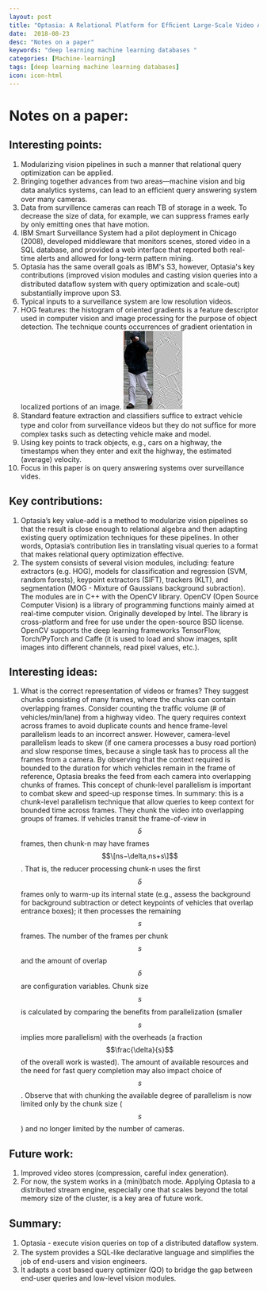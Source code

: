 ```yaml
---
layout: post
title: "Optasia: A Relational Platform for Efﬁcient Large-Scale Video Analytics"
date:  2018-08-23
desc: "Notes on a paper"
keywords: "deep learning machine learning databases "
categories: [Machine-learning]
tags: [deep learning machine learning databases]
icon: icon-html
---
```


# Notes on a paper:

## Interesting points:
1. Modularizing vision pipelines in such a manner that relational query optimization can be applied.
2. Bringing together advances from two areas—machine vision and big data analytics systems, can lead to an efﬁcient query answering system over many cameras.
3. Data from survillence cameras can reach TB of storage in a week. To decrease the size of data, for example, we can suppress frames early by only emitting ones that have motion.
4. IBM Smart Surveillance System had a pilot deployment in Chicago (2008), developed middleware that monitors scenes, stored video in a SQL database, and provided a web interface that reported both real-time alerts and allowed for long-term pattern mining.
5. Optasia has the same overall goals as IBM's S3, however, Optasia's key contributions (improved vision modules and casting vision queries into a distributed dataﬂow system with query optimization and scale-out) substantially improve upon S3.
6. Typical inputs to a surveillance system are low resolution videos.
7. HOG features: the histogram of oriented gradients is a feature descriptor used in computer vision and image processing for the purpose of object detection. The technique counts occurrences of gradient orientation in localized portions of an image. <img style="float: center;" src="images/hog.jpg">
8. Standard feature extraction and classiﬁers sufﬁce to extract vehicle type and color from surveillance videos but they do not sufﬁce for more complex tasks such as detecting vehicle make and model.
9. Using key points to track objects, e.g., cars on a highway, the timestamps when they enter and exit the highway, the estimated (average) velocity.
10. Focus in this paper is on query answering systems over surveillance vides.

## Key contributions:
1. Optasia’s key value-add is a method to modularize vision pipelines so that the result is close enough to relational algebra and then adapting existing query optimization techniques for these pipelines. In other words, Optasia’s contribution lies in translating visual queries to a format that makes relational query optimization effective.
2. The system consists of several vision modules, including: feature extractors (e.g. HOG), models for classification and regression (SVM, random forests), keypoint extractors (SIFT), trackers (KLT), and segmentation (MOG - Mixture of Gaussians background subraction). The modules are in C++ with the OpenCV library. OpenCV (Open Source Computer Vision) is a library of programming functions mainly aimed at real-time computer vision. Originally developed by Intel. The library is cross-platform and free for use under the open-source BSD license. OpenCV supports the deep learning frameworks TensorFlow, Torch/PyTorch and Caffe (it is used to load and show images, split images into different channels, read pixel values, etc.). 


## Interesting ideas:
1. What is the correct representation of videos or frames? They suggest chunks consisting of many frames, where the chunks can contain overlapping frames. Consider counting the trafﬁc volume (# of vehicles/min/lane) from a highway video. The query requires context across frames to avoid duplicate counts and hence frame-level parallelism leads to an incorrect answer. However, camera-level parallelism leads to skew (if one camera processes a busy road portion) and slow response times, because a single task has to process all the frames from a camera. By observing that the context required is bounded to the duration for which vehicles remain in the frame of reference, Optasia breaks the feed from each camera into overlapping chunks of frames. This concept of chunk-level parallelism is important to combat skew and speed-up response times. In summary: this is a chunk-level parallelism technique that allow queries to keep context for bounded time across frames. They chunk the video into overlapping groups of frames. If vehicles transit the frame-of-view in $$\delta$$ frames, then chunk-n may have frames $$\[ns−\delta,ns+s\]$$. That is, the reducer processing chunk-n uses the ﬁrst $$\delta$$ frames only to warm-up its internal state (e.g., assess the background for background subtraction or detect keypoints of vehicles that overlap entrance boxes); it then processes the remaining $$s$$ frames. The number of the frames per chunk $$s$$ and the amount of overlap $$\delta$$ are conﬁguration variables. Chunk size $$s$$ is calculated by comparing the beneﬁts from parallelization (smaller $$s$$ implies more parallelism) with the overheads (a fraction $$\frac{\delta}{s}$$ of the overall work is wasted). The amount of available resources and the need for fast query completion may also impact choice of $$s$$. Observe that with chunking the available degree of parallelism is now limited only by the chunk size ($$s$$) and no longer limited by the number of cameras.

## Future work:
1. Improved video stores (compression, careful index generation).
2. For now, the system works in a (mini)batch mode. Applying Optasia to a distributed stream engine, especially one that scales beyond the total memory size of the cluster, is a key area of future work.

## Summary:
1. Optasia - execute vision queries on top of a distributed dataﬂow system.
2. The system provides a SQL-like declarative language and simpliﬁes the job of end-users and vision engineers.
3. It adapts a cost based query optimizer (QO) to bridge the gap between end-user queries and low-level vision modules.
